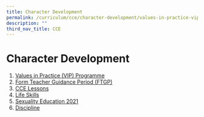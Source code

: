 ```yaml
---
title: Character Development
permalink: /curriculum/cce/character-development/values-in-practice-vip-programme/
description: ""
third_nav_title: CCE
---
```

**Character Development**
=========================


1. [Values in Practice (VIP) Programme](/curriculum/cce/character-development/values-in-practice-vip-programme/)
2. [Form Teacher Guidance Period (FTGP)](/curriculum/cce/character-development/form-teacher-guidance-period-ftgp/)
3. [CCE Lessons](/curriculum/cce/character-development/cce-lessons/)
4. [Life Skills](/curriculum/cce/character-development/life-skills/)
5. [Sexuality Education 2021](/curriculum/cce/character-development/sexuality-education-2021/)
6. [Discipline](/curriculum/cce/character-development/discipline/)